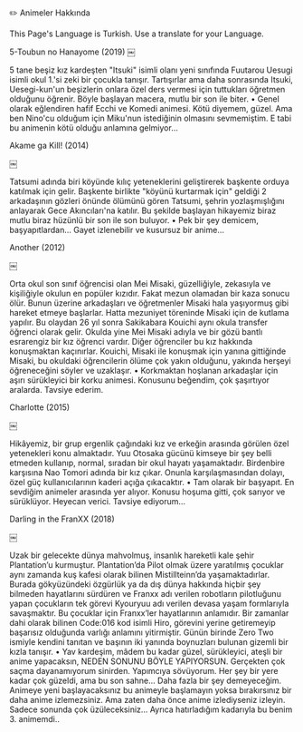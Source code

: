 
✏️ Animeler Hakkında

This Page's Language is Turkish. Use a translate for your Language.

5-Toubun no Hanayome (2019)
￼

5 tane beşiz kız kardeşten "Itsuki" isimli olanı yeni sınıfında Fuutarou Uesugi isimli okul 1.'si zeki bir çocukla tanışır. Tartışırlar ama daha sonrasında Itsuki, Uesegi-kun'un beşizlerin onlara özel ders vermesi için tuttukları öğretmen olduğunu öğrenir. Böyle başlayan macera, mutlu bir son ile biter.
• Genel olarak eğlendiren hafif Ecchi ve Komedi animesi. Kötü diyemem, güzel. Ama ben Nino'cu olduğum için Miku'nun istediğinin olmasını sevmemiştim. E tabi bu animenin kötü olduğu anlamına gelmiyor...

Akame ga Kill! (2014)

￼

Tatsumi adında biri köyünde kılıç yeteneklerini geliştirerek başkente orduya katılmak için gelir. Başkente birlikte "köyünü kurtarmak için" geldiği 2 arkadaşının gözleri önünde ölümünü gören Tatsumi, şehrin yozlaşmışlığını anlayarak Gece Akıncıları'na katılır. Bu şekilde başlayan hikayemiz biraz mutlu biraz hüzünlü bir son ile son buluyor.
• Pek bir şey demicem, başyapıtlardan... Gayet izlenebilir ve kusursuz bir anime...

Another (2012)

￼

Orta okul son sınıf öğrencisi olan Mei Misaki, güzelliğiyle, zekasıyla ve kişiliğiyle okulun en popüler kızıdır. Fakat mezun olamadan bir kaza sonucu ölür. Bunun üzerine arkadaşları ve öğretmenler Misaki hala yaşıyormuş gibi hareket etmeye başlarlar. Hatta mezuniyet töreninde Misaki için de kutlama yapılır. Bu olaydan 26 yıl sonra Sakikabara Kouichi aynı okula transfer öğrenci olarak gelir. Okulda yine Mei Misaki adıyla ve bir gözü bantlı esrarengiz bir kız öğrenci vardır. Diğer öğrenciler bu kız hakkında konuşmaktan kaçınırlar. Kouichi, Misaki ile konuşmak için yanına gittiğinde Misaki, bu okuldaki öğrencilerin ölüme çok yakın olduğunu, yakında herşeyi öğreneceğini söyler ve uzaklaşır.
• Korkmaktan hoşlanan arkadaşlar için aşırı sürükleyici bir korku animesi. Konusunu beğendim, çok şaşırtıyor aralarda. Tavsiye ederim.

Charlotte (2015)

￼

Hikâyemiz, bir grup ergenlik çağındaki kız ve erkeğin arasında görülen özel yetenekleri konu almaktadır. Yuu Otosaka gücünü kimseye bir şey belli etmeden kullanıp, normal, sıradan bir okul hayatı yaşamaktadır. Birdenbire karşısına Nao Tomori adında bir kız çıkar. Onunla karşılaşmasından dolayı, özel güç kullanıcılarının kaderi açığa çıkacaktır.
• Tam olarak bir başyapıt. En sevdiğim animeler arasında yer alıyor. Konusu hoşuma gitti, çok sarıyor ve sürüklüyor. Heyecan verici. Tavsiye ediyorum...

Darling in the FranXX (2018)

￼

Uzak bir gelecekte dünya mahvolmuş, insanlık hareketli kale şehir Plantation’u kurmuştur. Plantation’da Pilot olmak üzere yaratılmış çocuklar aynı zamanda kuş kafesi olarak bilinen Mistillteinn’da yaşamaktadırlar. Burada gökyüzündeki özgürlük ya da dış dünya hakkında hiçbir şey bilmeden hayatlarını sürdüren ve Franxx adı verilen robotların pilotluğunu yapan çocukların tek görevi Kyouryuu adı verilen devasa yaşam formlarıyla savaşmaktır. Bu çocuklar için Franxx’ler hayatlarının anlamıdır. Bir zamanlar dahi olarak bilinen Code:016 kod isimli Hiro, görevini yerine getiremeyip başarısız olduğunda varlığı anlamını yitirmiştir. Günün birinde Zero Two ismiyle kendini tanıtan ve başının iki yanında boynuzları bulunan gizemli bir kızla tanışır.
• Yav kardeşim, mâdem bu kadar güzel, sürükleyici, ateşli bir anime yapacaksın, NEDEN SONUNU BÖYLE YAPIYORSUN. Gerçekten çok saçma dayanamıyorum sinirden. Yapımcıya sövüyorum. Her şey bir yere kadar çok güzeldi, ama bu son sahne... Daha fazla bir şey demeyeceğim. Animeye yeni başlayacaksınız bu animeyle başlamayın yoksa bırakırsınız bir daha anime izlemezsiniz. Ama zaten daha önce anime izlediyseniz izleyin. Sadece sonunda çok üzüleceksiniz... Ayrıca hatırladığım kadarıyla bu benim 3. animemdi..

